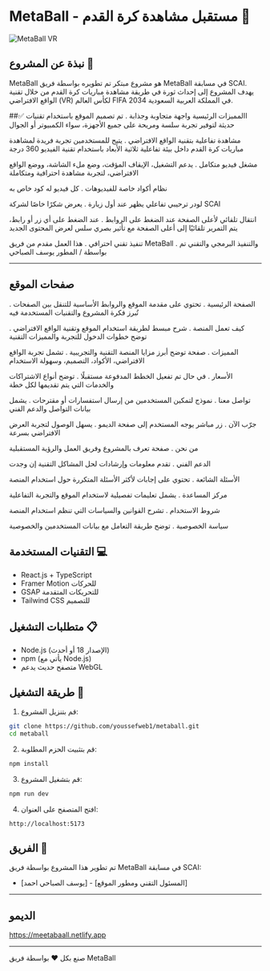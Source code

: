 # MetaBall - مستقبل مشاهدة كرة القدم 🚀

![MetaBall VR](https://images.unsplash.com/photo-1522778119026-d647f0596c20?auto=format&fit=crop&q=80)

## نبذة عن المشروع 🎯

MetaBall هو مشروع مبتكر تم تطويره بواسطة فريق MetaBall في مسابقة SCAI. يهدف المشروع إلى إحداث ثورة في طريقة مشاهدة مباريات كرة القدم من خلال تقنية الواقع الافتراضي (VR) لكأس العالم FIFA 2034 في المملكة العربية السعودية.

##✅ االمميزات الرئيسية
واجهة متجاوبة وجذابة
. تم تصميم الموقع باستخدام تقنيات حديثة لتوفير تجربة سلسة ومريحة على جميع الأجهزة، سواء الكمبيوتر أو الجوال

مشاهدة تفاعلية بتقنية الواقع الافتراضي
. يتيح للمستخدمين تجربة فريدة لمشاهدة مباريات كرة القدم داخل بيئة تفاعلية ثلاثية الأبعاد باستخدام تقنية الفيديو 360 درجة

مشغل فيديو متكامل
. يدعم التشغيل، الإيقاف المؤقت، وضع ملء الشاشة، ووضع الواقع الافتراضي، لتجربة مشاهدة احترافية ومتكاملة

نظام أكواد خاصة للفيديوهات
. كل فيديو له كود خاص به


لودر ترحيبي تفاعلي يظهر عند أول زيارة
. يعرض شكرًا خاصًا لشركة SCAI

انتقال تلقائي لأعلى الصفحة عند الضغط على الروابط
. عند الضغط على أي زر أو رابط، يتم التمرير تلقائيًا إلى أعلى الصفحة مع تأثير بصري سلس لعرض المحتوى الجديد

تنفيذ تقني احترافي
. هذا العمل مقدم من فريق MetaBall
. والتنفيذ البرمجي والتقني تم بواسطة / المطور يوسف الصباحي


---


## صفحات الموقع
الصفحة الرئيسية
. تحتوي على مقدمة الموقع والروابط الأساسية للتنقل بين الصفحات
. تُبرز فكرة المشروع والتقنيات المستخدمة فيه

كيف تعمل المنصة
. شرح مبسط لطريقة استخدام الموقع وتقنية الواقع الافتراضي
. توضح خطوات الدخول للتجربة والمميزات التقنية

المميزات
. صفحة توضح أبرز مزايا المنصة التقنية والتجريبية
. تشمل تجربة الواقع الافتراضي، الأكواد، التصميم، وسهولة الاستخدام

الأسعار
. في حال تم تفعيل الخطط المدفوعة مستقبلًا
. توضح أنواع الاشتراكات والخدمات التي يتم تقديمها لكل خطة

تواصل معنا
. نموذج لتمكين المستخدمين من إرسال استفسارات أو مقترحات
. يشمل بيانات التواصل والدعم الفني

جرّب الآن
. زر مباشر يوجه المستخدم إلى صفحة الديمو
. يسهل الوصول لتجربة العرض الافتراضي بسرعة

من نحن
. صفحة تعرف بالمشروع وفريق العمل والرؤية المستقبلية

الدعم الفني
. تقدم معلومات وإرشادات لحل المشاكل التقنية إن وجدت

الأسئلة الشائعة
. تحتوي على إجابات لأكثر الأسئلة المتكررة حول استخدام المنصة

مركز المساعدة
. يشمل تعليمات تفصيلية لاستخدام الموقع والتجربة التفاعلية

شروط الاستخدام
. تشرح القوانين والسياسات التي تنظم استخدام المنصة

سياسة الخصوصية
. توضح طريقة التعامل مع بيانات المستخدمين والخصوصية

## التقنيات المستخدمة 💻

- React.js + TypeScript
- Framer Motion للحركات
- GSAP للتحريكات المتقدمة
- Tailwind CSS للتصميم

## متطلبات التشغيل 📋

- Node.js (الإصدار 18 أو أحدث)
- npm (يأتي مع Node.js)
- متصفح حديث يدعم WebGL

## طريقة التشغيل 🚀

1. قم بتنزيل المشروع:
```bash
git clone https://github.com/youssefweb1/metaball.git
cd metaball
```

2. قم بتثبيت الحزم المطلوبة:
```bash
npm install
```

3. قم بتشغيل المشروع:
```bash
npm run dev
```

4. افتح المتصفح على العنوان:
```
http://localhost:5173
```



## الفريق 👥

تم تطوير هذا المشروع بواسطة فريق MetaBall في مسابقة SCAI:
- [يوسف الصباحي احمد] - [المسئول التقني ومطور الموقع]




---

## الديمو 
https://meetabaall.netlify.app

---
صنع بكل ❤️ بواسطة فريق MetaBall
